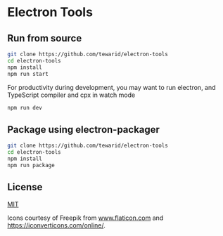 # Electron Tools

## Run from source

```bash
git clone https://github.com/tewarid/electron-tools
cd electron-tools
npm install
npm run start
```

For productivity during development, you may want to run electron, and TypeScript compiler and cpx in watch mode

```bash
npm run dev
```

## Package using electron-packager

```bash
git clone https://github.com/tewarid/electron-tools
cd electron-tools
npm install
npm run package
```

## License

[MIT](LICENSE.md)

Icons courtesy of Freepik from www.flaticon.com and https://iconverticons.com/online/.
